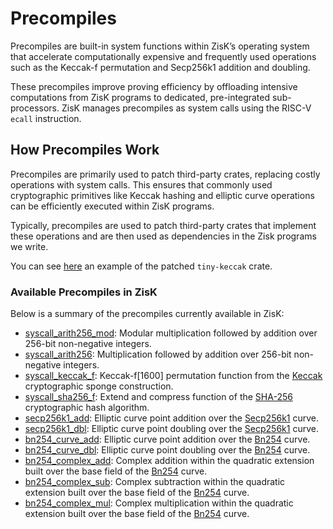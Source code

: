 # Precompiles

Precompiles are built-in system functions within ZisK’s operating system that accelerate computationally expensive and frequently used operations such as the Keccak-f permutation and Secp256k1 addition and doubling. 

These precompiles improve proving efficiency by offloading intensive computations from ZisK programs to dedicated, pre-integrated sub-processors. ZisK manages precompiles as system calls using the RISC-V `ecall` instruction.

## How Precompiles Work

Precompiles are primarily used to patch third-party crates, replacing costly operations with system calls. This ensures that commonly used cryptographic primitives like Keccak hashing and elliptic curve operations can be efficiently executed within ZisK programs.

Typically, precompiles are used to patch third-party crates that implement these operations and are then used as dependencies in the Zisk programs we write.

You can see [here](https://github.com/0xPolygonHermez/zisk-patch-tiny-keccak/tree/zisk) an example of the patched `tiny-keccak` crate.

### Available Precompiles in ZisK

Below is a summary of the precompiles currently available in ZisK:
- [syscall_arith256_mod](https://github.com/0xPolygonHermez/zisk/tree/main/ziskos/entrypoint/src/syscalls/arith256_mod.rs): Modular multiplication followed by addition over 256-bit non-negative integers.
- [syscall_arith256](https://github.com/0xPolygonHermez/zisk/tree/main/ziskos/entrypoint/src/syscalls/arith256.rs): Multiplication followed by addition over 256-bit non-negative integers.
- [syscall_keccak_f](https://github.com/0xPolygonHermez/zisk/tree/main/ziskos/entrypoint/src/syscalls/keccakf.rs): Keccak-f[1600] permutation function from the [Keccak](https://keccak.team/files/Keccak-reference-3.0.pdf) cryptographic sponge construction.
- [syscall_sha256_f](https://github.com/0xPolygonHermez/zisk/tree/main/ziskos/entrypoint/src/syscalls/sha256f.rs): Extend and compress function of the [SHA-256](https://nvlpubs.nist.gov/nistpubs/FIPS/NIST.FIPS.180-4.pdf) cryptographic hash algorithm.
- [secp256k1_add](https://github.com/0xPolygonHermez/zisk/tree/main/ziskos/entrypoint/src/syscalls/secp256k1_add.rs): Elliptic curve point addition over the [Secp256k1](https://en.bitcoin.it/wiki/Secp256k1) curve.
- [secp256k1_dbl](https://github.com/0xPolygonHermez/zisk/tree/main/ziskos/entrypoint/src/syscalls/secp256k1_dbl.rs): Elliptic curve point doubling over the [Secp256k1](https://en.bitcoin.it/wiki/Secp256k1) curve.
- [bn254_curve_add](https://github.com/0xPolygonHermez/zisk/tree/main/ziskos/entrypoint/src/syscalls/bn254_curve_add.rs): Elliptic curve point addition over the [Bn254](https://hackmd.io/kcEJAWISQ56eE6YpBnurgw) curve.
- [bn254_curve_dbl](https://github.com/0xPolygonHermez/zisk/tree/main/ziskos/entrypoint/src/syscalls/bn254_curve_dbl.rs): Elliptic curve point doubling over the [Bn254](https://hackmd.io/kcEJAWISQ56eE6YpBnurgw) curve.
- [bn254_complex_add](https://github.com/0xPolygonHermez/zisk/tree/main/ziskos/entrypoint/src/syscalls/bn254_complex_add.rs): Complex addition within the quadratic extension built over the base field of the [Bn254](https://hackmd.io/kcEJAWISQ56eE6YpBnurgw) curve.
- [bn254_complex_sub](https://github.com/0xPolygonHermez/zisk/tree/main/ziskos/entrypoint/src/syscalls/bn254_complex_add.rs): Complex subtraction within the quadratic extension built over the base field of the [Bn254](https://hackmd.io/kcEJAWISQ56eE6YpBnurgw) curve.
- [bn254_complex_mul](https://github.com/0xPolygonHermez/zisk/tree/main/ziskos/entrypoint/src/syscalls/bn254_complex_add.rs): Complex multiplication within the quadratic extension built over the base field of the [Bn254](https://hackmd.io/kcEJAWISQ56eE6YpBnurgw) curve.